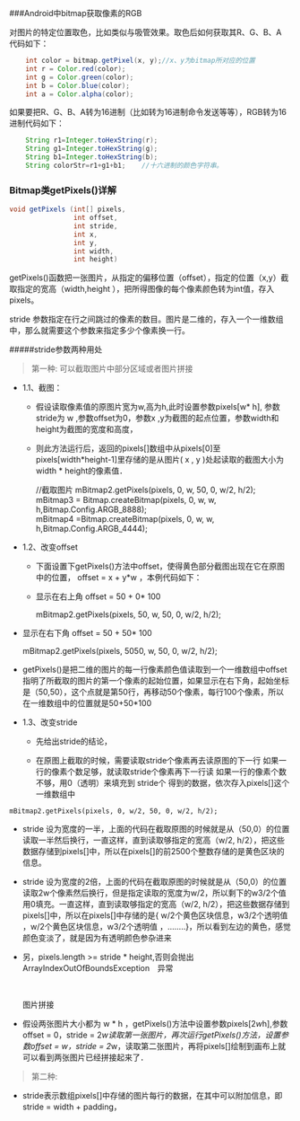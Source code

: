 

###Android中bitmap获取像素的RGB

对图片的特定位置取色，比如类似与吸管效果。取色后如何获取其R、G、B、A 代码如下：


```java    
	int color = bitmap.getPixel(x, y);//x、y为bitmap所对应的位置
	int r = Color.red(color);
	int g = Color.green(color);
	int b = Color.blue(color);
	int a = Color.alpha(color);
```

如果要把R、G、B、A转为16进制（比如转为16进制命令发送等等），RGB转为16进制代码如下：
    
```java
	String r1=Integer.toHexString(r);
	String g1=Integer.toHexString(g);
	String b1=Integer.toHexString(b);
	String colorStr=r1+g1+b1;    //十六进制的颜色字符串。
```

### Bitmap类getPixels()详解

```java
void getPixels (int[] pixels, 
                int offset, 
                int stride, 
                int x, 
                int y, 
                int width, 
                int height)
```

getPixels()函数把一张图片，从指定的偏移位置（offset），指定的位置（x,y）截取指定的宽高（width,height ），把所得图像的每个像素颜色转为int值，存入pixels。

stride 参数指定在行之间跳过的像素的数目。图片是二维的，存入一个一维数组中，那么就需要这个参数来指定多少个像素换一行。

#####stride参数两种用处

>第一种: 可以截取图片中部分区域或者图片拼接

* 1.1、截图：
  * 假设读取像素值的原图片宽为w,高为h,此时设置参数pixels[w* h], 参数stride为 w ,参数offset为0，参数x ,y为截图的起点位置，参数width和height为截图的宽度和高度，

  * 则此方法运行后，返回的pixels[]数组中从pixels[0]至pixels[width*height-1]里存储的是从图片( x , y )处起读取的截图大小为width * height的像素值．


	//截取图片
	mBitmap2.getPixels(pixels, 0, w, 50, 0, w/2, h/2);  
	mBitmap3 = Bitmap.createBitmap(pixels, 0, w, w, h,Bitmap.Config.ARGB_8888);  
	mBitmap4 =Bitmap.createBitmap(pixels, 0, w, w, h,Bitmap.Config.ARGB_4444);
* 1.2、改变offset
  * 下面设置下getPixels()方法中offset，使得黄色部分截图出现在它在原图中的位置， offset = x + y*w ，本例代码如下：

  * 显示在右上角 offset = 50 + 0* 100

	mBitmap2.getPixels(pixels, 50, w, 50, 0, w/2, h/2);
* 显示在右下角 offset = 50 + 50* 100

  mBitmap2.getPixels(pixels, 5050, w, 50, 0, w/2, h/2);

* getPixels()是把二维的图片的每一行像素颜色值读取到一个一维数组中offset指明了所截取的图片的第一个像素的起始位置，如果显示在右下角，起始坐标是（50,50），这个点就是第50行，再移动50个像素，每行100个像素，所以在一维数组中的位置就是50+50*100

* 1.3、改变stride
  * 先给出stride的结论，

  * 在原图上截取的时候，需要读取stride个像素再去读原图的下一行
    如果一行的像素个数足够，就读取stride个像素再下一行读
    如果一行的像素个数不够，用0（透明）来填充到 stride个
    得到的数据，依次存入pixels[]这个一维数组中

```
mBitmap2.getPixels(pixels, 0, w/2, 50, 0, w/2, h/2);
```



* stride 设为宽度的一半，上面的代码在截取原图的时候就是从（50,0）的位置读取一半然后换行，一直这样，直到读取够指定的宽高（w/2, h/2），把这些数据存储到pixels[]中，所以在pixels[]的前2500个整数存储的是黄色区块的信息。

* stride 设为宽度的2倍，上面的代码在截取原图的时候就是从（50,0）的位置读取2w个像素然后换行，但是指定读取的宽度为w/2，所以剩下的w3/2个值用0填充。一直这样，直到读取够指定的宽高（w/2, h/2），把这些数据存储到pixels[]中，所以在pixels[]中存储的是{ w/2个黄色区块信息，w3/2个透明值 ，w/2个黄色区块信息，w3/2个透明值 ，……..}，所以看到左边的黄色，感觉颜色变淡了，就是因为有透明颜色参杂进来

* 另，pixels.length >= stride * height,否则会抛出ArrayIndexOutOfBoundsException　异常

  ​

  图片拼接

* 假设两张图片大小都为 w * h ，getPixels()方法中设置参数pixels[2*w*h],参数offset = 0，stride = 2*w读取第一张图片，再次运行getPixels()方法，设置参数offset = w，stride = 2*w，读取第二张图片，再将pixels[]绘制到画布上就可以看到两张图片已经拼接起来了．

> 第二种:

* stride表示数组pixels[]中存储的图片每行的数据，在其中可以附加信息，即 stride = width + padding，